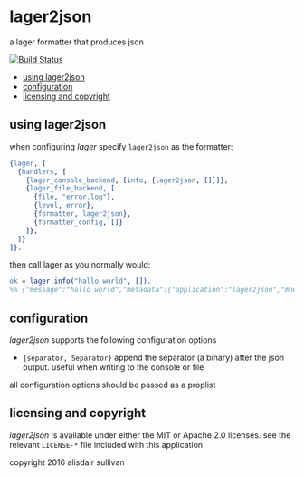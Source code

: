 # lager2json

a lager formatter that produces json

[![Build Status](https://travis-ci.org/talentdeficit/lager2json.svg?branch=master)](https://travis-ci.org/talentdeficit/lager2json)

* [using lager2json](#using-lager2json)
* [configuration](#configuration)
* [licensing and copyright](#licensing-and-copyright)

## using lager2json

when configuring *lager* specify `lager2json` as the formatter:
```erlang
{lager, [
  {handlers, [
    {lager_console_backend, [info, {lager2json, []}]},
    {lager_file_backend, [
      {file, "error.log"},
      {level, error},
      {formatter, lager2json},
      {formatter_config, []}
    ]},
  ]}
]}.
```
then call lager as you normally would:
```erlang
ok = lager:info("hallo world", []).
%% {"message":"hallo world","metadata":{"application":"lager2json","module":"some_module","function":"some_function","line":7,"pid":"<0.249.0>","node":"nonode@nohost"},"severity":"info","timestamp":"2016-02-29T00:38:44.954229Z"}
```

## configuration

*lager2json* supports the following configuration options

* `{separator, Separator}`
  append the separator (a binary) after the json output. useful when writing
  to the console or file

all configuration options should be passed as a proplist

## licensing and copyright

*lager2json* is available under either the MIT or Apache 2.0 licenses. see the
relevant `LICENSE-*` file included with this application

copyright 2016 alisdair sullivan 
